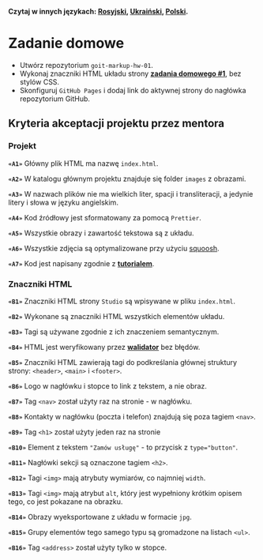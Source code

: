 **Czytaj w innych językach: [Rosyjski](README.md), [Ukraiński](README.ua.md),
[Polski](README.pl.md).**

# Zadanie domowe

- Utwórz repozytorium `goit-markup-hw-01`.
- Wykonaj znaczniki HTML układu strony
  [**zadania domowego #1**](<https://www.figma.com/file/80aXNcfD68SHVCqfRXEnV5/Zadanie-domowe-GOIT-Polska?node-id=0%3A1>),
  bez stylów CSS. 
- Skonfiguruj `GitHub Pages` i dodaj link do aktywnej strony do nagłówka
  repozytorium GitHub. 

## Kryteria akceptacji projektu przez mentora 

### Projekt

**`«A1»`** Główny plik HTML ma nazwę `index.html`.

**`«A2»`** W katalogu głównym projektu znajduje się folder `images` z obrazami. 

**`«A3»`** W nazwach plików nie ma wielkich liter, spacji i transliteracji, 
a jedynie litery i słowa w języku angielskim. 

**`«A4»`** Kod źródłowy jest sformatowany za pomocą `Prettier`.

**`«A5»`** Wszystkie obrazy i zawartość tekstowa są z układu.

**`«A6»`** Wszystkie zdjęcia są optymalizowane przy użyciu 
[squoosh](https://squoosh.app/).

**`«A7»`** Kod jest napisany zgodnie z
[**tutorialem**](http://bondarewicz.github.io/code-guide/).

### Znaczniki HTML

**`«B1»`** Znaczniki HTML strony `Studio` są wpisywane w pliku `index.html`.

**`«B2»`** Wykonane są znaczniki HTML wszystkich elementów układu. 

**`«B3»`** Tagi są używane zgodnie z ich znaczeniem semantycznym. 

**`«B4»`** HTML jest weryfikowany przez [**walidator**](http://validator.w3.org/nu/)
bez błędów. 

**`«B5»`** Znaczniki HTML zawierają tagi do podkreślania głównej struktury strony: 
`<header>`, `<main>` i `<footer>`.

**`«B6»`** Logo w nagłówku i stopce to link z tekstem, a nie obraz. 

**`«B7»`** Tag `<nav>` został użyty raz na stronie - w nagłówku. 

**`«B8»`** Kontakty w nagłówku (poczta i telefon) znajdują się poza tagiem `<nav>`.

**`«B9»`** Tag `<h1>` został użyty jeden raz na stronie

**`«B10»`** Element z tekstem `"Zamów usługę"` - to przycisk z
`type="button"`.

**`«B11»`** Nagłówki sekcji są oznaczone tagiem `<h2>`.

**`«B12»`** Tagi `<img>` mają atrybuty wymiarów, co najmniej `width`.

**`«B13»`** Tagi `<img>` mają atrybut `alt`, który jest wypełniony krótkim
opisem tego, co jest pokazane na obrazku. 

**`«B14»`** Obrazy wyeksportowane z układu w formacie `jpg`.

**`«B15»`** Grupy elementów tego samego typu są gromadzone na listach `<ul>`.

**`«B16»`** Tag `<address>` został użyty tylko w stopce. 
